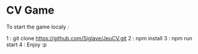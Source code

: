 # CV Game

To start the game localy :

1 : git clone https://github.com/Siglave/JeuCV.git
2 : npm install 
3 : npm run start
4 : Enjoy :p



